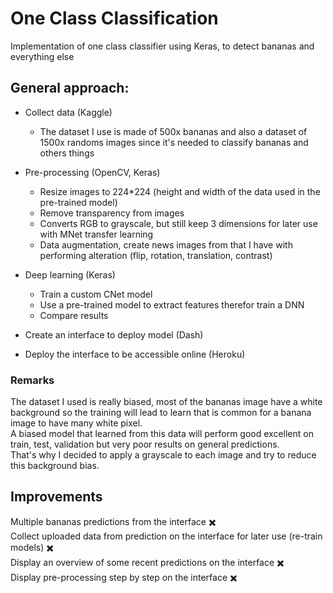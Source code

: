 # One Class Classification  
 Implementation of one class classifier using Keras, to detect bananas and everything else  


## General approach:  
- Collect data (Kaggle)  
    - The dataset I use is made of 500x bananas and also a dataset of 1500x randoms images since it's needed to classify bananas and others things  


- Pre-processing (OpenCV, Keras)  
    - Resize images to 224*224 (height and width of the data used in the pre-trained model)  
    - Remove transparency from images  
    - Converts RGB to grayscale, but still keep 3 dimensions for later use with MNet transfer learning  
    - Data augmentation, create news images from that I have with performing alteration (flip, rotation, translation, contrast)  


- Deep learning (Keras)
    - Train a custom CNet model  
    - Use a pre-trained model to extract features therefor train a DNN  
    - Compare results  


- Create an interface to deploy model (Dash)  


- Deploy the interface to be accessible online (Heroku)  

### Remarks
The dataset I used is really biased, most of the bananas image have a white background so the training will lead to learn that is common for a banana image to have many white pixel.  
A biased model that learned from this data will perform good excellent on train, test, validation but very poor results on general predictions.  
That's why I decided to apply a grayscale to each image and try to reduce this background bias.  


## Improvements
Multiple bananas predictions from the interface :heavy_multiplication_x:  
Collect uploaded data from prediction on the interface for later use (re-train models) :heavy_multiplication_x:  
Display an overview of some recent predictions on the interface :heavy_multiplication_x:  
Display pre-processing step by step on the interface :heavy_multiplication_x:  
